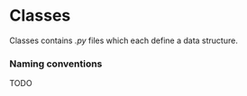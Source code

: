 # Classes
Classes contains _.py_ files which each define a data structure.

### Naming conventions
TODO